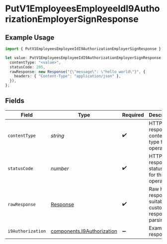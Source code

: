 # PutV1EmployeesEmployeeIdI9AuthorizationEmployerSignResponse

## Example Usage

```typescript
import { PutV1EmployeesEmployeeIdI9AuthorizationEmployerSignResponse } from "@gusto/embedded-api/models/operations";

let value: PutV1EmployeesEmployeeIdI9AuthorizationEmployerSignResponse = {
  contentType: "<value>",
  statusCode: 205,
  rawResponse: new Response("{\"message\": \"hello world\"}", {
    headers: { "Content-Type": "application/json" },
  }),
};
```

## Fields

| Field                                                                    | Type                                                                     | Required                                                                 | Description                                                              |
| ------------------------------------------------------------------------ | ------------------------------------------------------------------------ | ------------------------------------------------------------------------ | ------------------------------------------------------------------------ |
| `contentType`                                                            | *string*                                                                 | :heavy_check_mark:                                                       | HTTP response content type for this operation                            |
| `statusCode`                                                             | *number*                                                                 | :heavy_check_mark:                                                       | HTTP response status code for this operation                             |
| `rawResponse`                                                            | [Response](https://developer.mozilla.org/en-US/docs/Web/API/Response)    | :heavy_check_mark:                                                       | Raw HTTP response; suitable for custom response parsing                  |
| `i9Authorization`                                                        | [components.I9Authorization](../../models/components/i9authorization.md) | :heavy_minus_sign:                                                       | Example response                                                         |